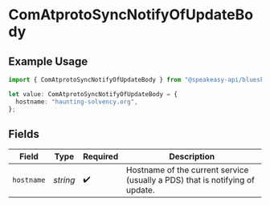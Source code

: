 # ComAtprotoSyncNotifyOfUpdateBody

## Example Usage

```typescript
import { ComAtprotoSyncNotifyOfUpdateBody } from "@speakeasy-api/bluesky/models/operations";

let value: ComAtprotoSyncNotifyOfUpdateBody = {
  hostname: "haunting-solvency.org",
};
```

## Fields

| Field                                                                        | Type                                                                         | Required                                                                     | Description                                                                  |
| ---------------------------------------------------------------------------- | ---------------------------------------------------------------------------- | ---------------------------------------------------------------------------- | ---------------------------------------------------------------------------- |
| `hostname`                                                                   | *string*                                                                     | :heavy_check_mark:                                                           | Hostname of the current service (usually a PDS) that is notifying of update. |